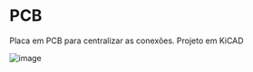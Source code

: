 # PCB
Placa em PCB para centralizar as conexões. Projeto em KiCAD

![image](https://github.com/CarAI-FIAP/PCB/assets/77159499/6e720d57-0715-48e3-a5b5-9697d1c53059)
